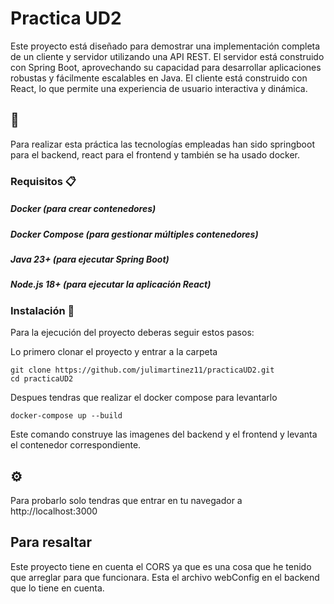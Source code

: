 # Practica UD2

Este proyecto está diseñado para demostrar una implementación completa de un cliente y servidor utilizando una API REST. El servidor está construido con Spring Boot, aprovechando su capacidad para desarrollar aplicaciones robustas y fácilmente escalables en Java. El cliente está construido con React, lo que permite una experiencia de usuario interactiva y dinámica.

## 🚀

Para realizar esta práctica las tecnologías empleadas han sido springboot para el backend, react para el frontend y también se ha usado docker.

### Requisitos 📋

##### Docker (para crear contenedores)
##### Docker Compose (para gestionar múltiples contenedores)
##### Java 23+ (para ejecutar Spring Boot)
##### Node.js 18+ (para ejecutar la aplicación React)


### Instalación 🔧

Para la ejecución del proyecto deberas seguir estos pasos:

Lo primero clonar el proyecto y entrar a la carpeta

```
git clone https://github.com/julimartinez11/practicaUD2.git
cd practicaUD2
```

Despues tendras que realizar el docker compose para levantarlo

```
docker-compose up --build
```

Este comando construye las imagenes del backend y el frontend y levanta el contenedor correspondiente.

##  ⚙️

Para probarlo solo tendras que entrar en tu navegador a http://localhost:3000

## Para resaltar

Este proyecto tiene en cuenta el CORS ya que es una cosa que he tenido que arreglar para que funcionara. Esta el archivo webConfig en el backend que lo tiene en cuenta.

